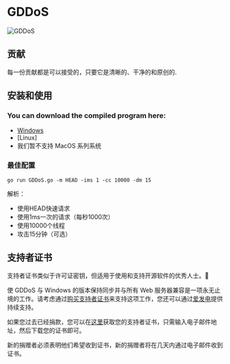 # GDDoS
![GDDoS](https://socialify.git.ci/xiaozhu2007/GDDoS/image?description=1&forks=1&issues=1&language=1&logo=https%3A%2F%2Favatars.githubusercontent.com%2Fu%2F63779340&name=1&owner=1&pattern=Circuit%20Board&pulls=1&stargazers=1&theme=Light&cache=600)

## 贡献
 每一份贡献都是可以接受的，只要它是清晰的、干净的和原创的.
 
## 安装和使用

### You can download the compiled program here:
 - [Windows]
 - [Linux]
 - 我们暂不支持 MacOS 系列系统

### 最佳配置

```
go run GDDoS.go -m HEAD -ims 1 -cc 10000 -dm 15
```
 解析：
 - 使用HEAD快速请求
 - 使用1ms一次的请求（每秒1000次）
 - 使用10000个线程
 - 攻击15分钟（可选）


## 支持者证书

支持者证书类似于许可证密钥，但适用于使用和支持开源软件的优秀人士。🙂

使 GDDoS 与 Windows 的版本保持同步并与所有 Web 服务器兼容是一项永无止境的工作。请考虑通过[购买支持者证书]来支持这项工作，您还可以通过[爱发电]提供持续支持。

如果您过去已经捐款，您可以在[这里]()获取您的支持者证书，只需输入电子邮件地址，然后下载您的证书即可。

新的捐赠者必须表明他们希望收到证书，新的捐赠者将在几天内通过电子邮件收到证书。



[Windows]: 
[Linux]: 
[购买支持者证书]: https://afdian.net/@xiaozhu2021
[爱发电]: https://afdian.net/@xiaozhu2021